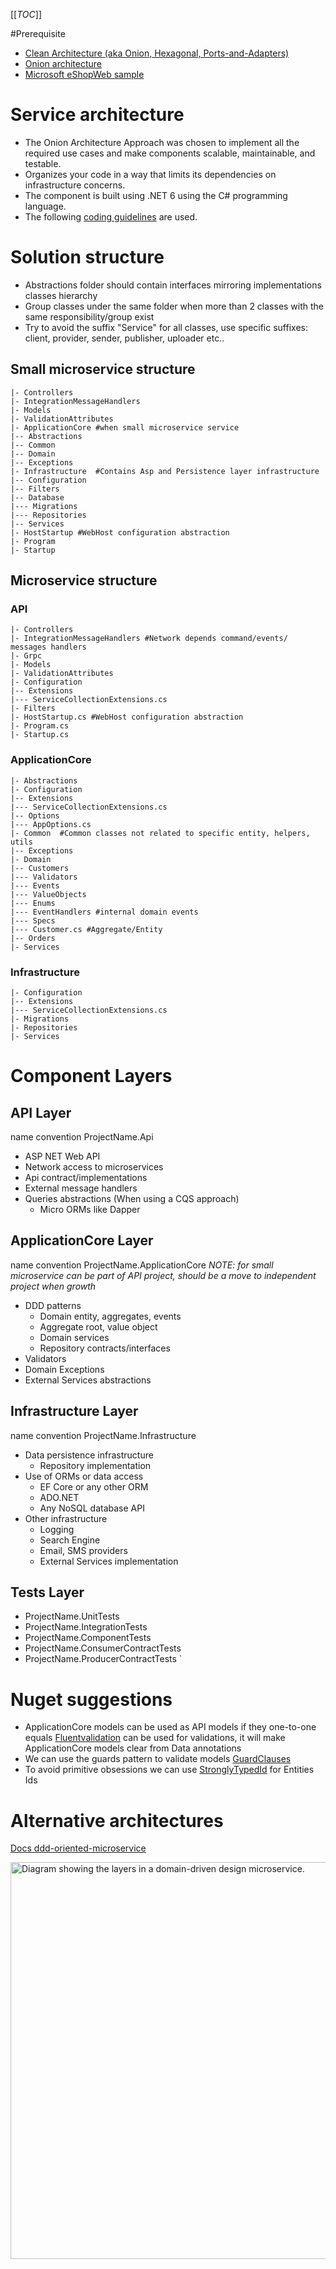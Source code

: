 [[_TOC_]]

#Prerequisite
* [Clean Architecture (aka Onion, Hexagonal, Ports-and-Adapters) ](https://www.youtube.com/watch?v=lkmvnjypENw&t=848s)
* [Onion architecture](https://laptrinhx.com/onion-architecture-4219738984/)
* [Microsoft eShopWeb sample](https://github.com/dotnet-architecture/eShopOnWeb/tree/main/src)

# Service architecture
* The Onion Architecture Approach was chosen to implement all the required use cases and make components scalable, maintainable, and testable.
* Organizes your code in a way that limits its dependencies on infrastructure concerns.
* The component is built using .NET 6 using the C# programming language. 
* The following [coding guidelines](https://dev.azure.com/vavacars/VavaCars/_git/ContactVerifierApi?version=GBmain&path=/src/.ruleset) are used.

# Solution structure
* Abstractions folder should contain interfaces mirroring implementations classes hierarchy 
* Group classes under the same folder when more than 2 classes with the same responsibility/group exist
* Try to avoid the suffix "Service" for all classes, use specific suffixes: client, provider, sender, publisher, uploader etc.. 

## Small microservice structure
```
|- Controllers
|- IntegrationMessageHandlers
|- Models
|- ValidationAttributes
|- ApplicationCore #when small microservice service
|-- Abstractions
|-- Common
|-- Domain
|-- Exceptions
|- Infrastructure  #Contains Asp and Persistence layer infrastructure
|-- Configuration
|-- Filters
|-- Database
|--- Migrations
|--- Repositories
|-- Services
|- HostStartup #WebHost configuration abstraction
|- Program
|- Startup
```

## Microservice structure
### API
```
|- Controllers
|- IntegrationMessageHandlers #Network depends command/events/ messages handlers
|- Grpc
|- Models
|- ValidationAttributes
|- Configuration
|-- Extensions
|--- ServiceCollectionExtensions.cs
|- Filters
|- HostStartup.cs #WebHost configuration abstraction
|- Program.cs
|- Startup.cs
```

### ApplicationCore
```
|- Abstractions
|- Configuration
|-- Extensions
|--- ServiceCollectionExtensions.cs
|-- Options
|--- AppOptions.cs
|- Common  #Common classes not related to specific entity, helpers, utils
|-- Exceptions
|- Domain
|-- Customers
|--- Validators
|--- Events
|--- ValueObjects
|--- Enums
|--- EventHandlers #internal domain events
|--- Specs 
|--- Customer.cs #Aggregate/Entity
|-- Orders
|- Services

```

### Infrastructure
```
|- Configuration
|-- Extensions
|--- ServiceCollectionExtensions.cs
|- Migrations
|- Repositories
|- Services
```
# Component Layers
## API Layer
name convention ProjectName.Api
* ASP NET Web API
* Network access to microservices
* Api contract/implementations
* External message handlers
* Queries abstractions (When using a CQS approach)
   * Micro ORMs like Dapper 
## ApplicationCore Layer
name convention ProjectName.ApplicationCore 
_NOTE: for small microservice can be part of API project, should be a move to independent project when growth_
* DDD patterns
  * Domain entity, aggregates, events
  * Aggregate root, value object
  * Domain services
  * Repository contracts/interfaces
* Validators
* Domain Exceptions
* External Services abstractions

## Infrastructure Layer
name convention ProjectName.Infrastructure 
* Data persistence infrastructure
  * Repository implementation
* Use of ORMs or data access
  * EF Core or any other ORM
  * ADO.NET
  * Any NoSQL database API
* Other infrastructure
  * Logging
  * Search Engine
  * Email, SMS providers
  * External Services implementation

## Tests Layer
* ProjectName.UnitTests
* ProjectName.IntegrationTests
* ProjectName.ComponentTests
* ProjectName.ConsumerContractTests
* ProjectName.ProducerContractTests
`
# Nuget suggestions
* ApplicationCore models can be used as API models if they one-to-one equals 
[Fluentvalidation](https://fluentvalidation.net/) can be used for validations, it will make ApplicationCore models clear from Data annotations
* We can use the guards pattern to validate models [GuardClauses](https://www.nuget.org/packages/Ardalis.GuardClauses/)
* To avoid primitive obsessions we can use [StronglyTypedId](https://www.nuget.org/packages/StronglyTypedId/1.0.0-beta03) for Entities Ids

# Alternative architectures

[Docs ddd-oriented-microservice](https://docs.microsoft.com/en-us/dotnet/architecture/microservices/microservice-ddd-cqrs-patterns/ddd-oriented-microservice)

<IMG width="635px"  src="https://docs.microsoft.com/en-us/dotnet/architecture/microservices/microservice-ddd-cqrs-patterns/media/ddd-oriented-microservice/domain-driven-design-microservice.png"  alt="Diagram showing the layers in a domain-driven design microservice."/>



 
